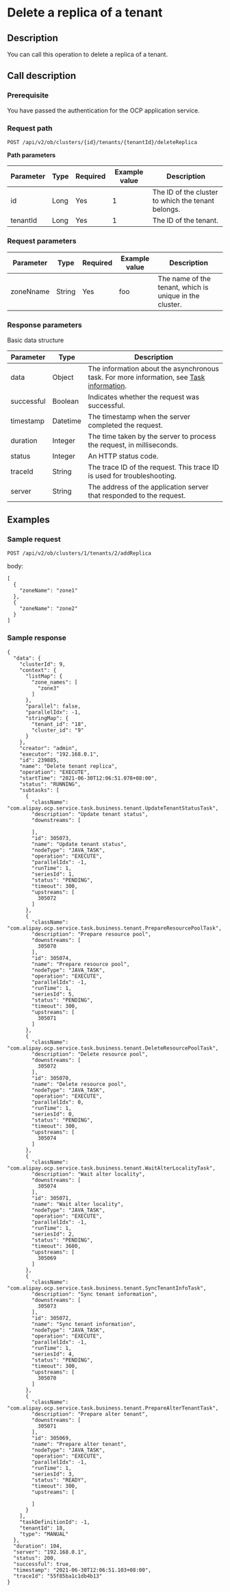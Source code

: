 Delete a replica of a tenant 
=================================================



Description 
--------------------------------

You can call this operation to delete a replica of a tenant.

Call description 
-------------------------------------

### Prerequisite 

You have passed the authentication for the OCP application service.

### Request path 

`POST /api/v2/ob/clusters/{id}/tenants/{tenantId}/deleteReplica`

**Path parameters** 


| Parameter | Type | Required | Example value |                    Description                     |
|-----------|------|----------|---------------|----------------------------------------------------|
| id        | Long | Yes      | 1             | The ID of the cluster to which the tenant belongs. |
| tenantId  | Long | Yes      | 1             | The ID of the tenant.                              |



### Request parameters 



| Parameter |  Type  | Required | Example value |                       Description                       |
|-----------|--------|----------|---------------|---------------------------------------------------------|
| zoneNname | String | Yes      | foo           | The name of the tenant, which is unique in the cluster. |



### Response parameters 

Basic data structure


| Parameter  |   Type   |                                                               Description                                                               |
|------------|----------|-----------------------------------------------------------------------------------------------------------------------------------------|
| data       | Object   | The information about the asynchronous task. For more information, see [Task information](/en-US/5.api-reference/15.api-appendix/1.task-information.md). |
| successful | Boolean  | Indicates whether the request was successful.                                                                                           |
| timestamp  | Datetime | The timestamp when the server completed the request.                                                                                    |
| duration   | Integer  | The time taken by the server to process the request, in milliseconds.                                                                   |
| status     | Integer  | An HTTP status code.                                                                                                                    |
| traceId    | String   | The trace ID of the request. This trace ID is used for troubleshooting.                                                                 |
| server     | String   | The address of the application server that responded to the request.                                                                    |



Examples 
-----------------------------

### Sample request 

`POST /api/v2/ob/clusters/1/tenants/2/addReplica`

body:

```unknow
[
  {
    "zoneName": "zone1"
  },
  {
    "zoneName": "zone2"
  }
]
```



### Sample response 

```unknow
{
  "data": {
    "clusterId": 9,
    "context": {
      "listMap": {
        "zone_names": [
          "zone3"
        ]
      },
      "parallel": false,
      "parallelIdx": -1,
      "stringMap": {
        "tenant_id": "18",
        "cluster_id": "9"
      }
    },
    "creator": "admin",
    "executor": "192.168.0.1",
    "id": 239885,
    "name": "Delete tenant replica",
    "operation": "EXECUTE",
    "startTime": "2021-06-30T12:06:51.078+08:00",
    "status": "RUNNING",
    "subtasks": [
      {
        "className": "com.alipay.ocp.service.task.business.tenant.UpdateTenantStatusTask",
        "description": "Update tenant status",
        "downstreams": [
          
        ],
        "id": 305073,
        "name": "Update tenant status",
        "nodeType": "JAVA_TASK",
        "operation": "EXECUTE",
        "parallelIdx": -1,
        "runTime": 1,
        "seriesId": 1,
        "status": "PENDING",
        "timeout": 300,
        "upstreams": [
          305072
        ]
      },
      {
        "className": "com.alipay.ocp.service.task.business.tenant.PrepareResourcePoolTask",
        "description": "Prepare resource pool",
        "downstreams": [
          305070
        ],
        "id": 305074,
        "name": "Prepare resource pool",
        "nodeType": "JAVA_TASK",
        "operation": "EXECUTE",
        "parallelIdx": -1,
        "runTime": 1,
        "seriesId": 5,
        "status": "PENDING",
        "timeout": 300,
        "upstreams": [
          305071
        ]
      },
      {
        "className": "com.alipay.ocp.service.task.business.tenant.DeleteResourcePoolTask",
        "description": "Delete resource pool",
        "downstreams": [
          305072
        ],
        "id": 305070,
        "name": "Delete resource pool",
        "nodeType": "JAVA_TASK",
        "operation": "EXECUTE",
        "parallelIdx": 0,
        "runTime": 1,
        "seriesId": 0,
        "status": "PENDING",
        "timeout": 300,
        "upstreams": [
          305074
        ]
      },
      {
        "className": "com.alipay.ocp.service.task.business.tenant.WaitAlterLocalityTask",
        "description": "Wait alter locality",
        "downstreams": [
          305074
        ],
        "id": 305071,
        "name": "Wait alter locality",
        "nodeType": "JAVA_TASK",
        "operation": "EXECUTE",
        "parallelIdx": -1,
        "runTime": 1,
        "seriesId": 2,
        "status": "PENDING",
        "timeout": 3600,
        "upstreams": [
          305069
        ]
      },
      {
        "className": "com.alipay.ocp.service.task.business.tenant.SyncTenantInfoTask",
        "description": "Sync tenant information",
        "downstreams": [
          305073
        ],
        "id": 305072,
        "name": "Sync tenant information",
        "nodeType": "JAVA_TASK",
        "operation": "EXECUTE",
        "parallelIdx": -1,
        "runTime": 1,
        "seriesId": 4,
        "status": "PENDING",
        "timeout": 300,
        "upstreams": [
          305070
        ]
      },
      {
        "className": "com.alipay.ocp.service.task.business.tenant.PrepareAlterTenantTask",
        "description": "Prepare alter tenant",
        "downstreams": [
          305071
        ],
        "id": 305069,
        "name": "Prepare alter tenant",
        "nodeType": "JAVA_TASK",
        "operation": "EXECUTE",
        "parallelIdx": -1,
        "runTime": 1,
        "seriesId": 3,
        "status": "READY",
        "timeout": 300,
        "upstreams": [
          
        ]
      }
    ],
    "taskDefinitionId": -1,
    "tenantId": 18,
    "type": "MANUAL"
  },
  "duration": 104,
  "server": "192.168.0.1",
  "status": 200,
  "successful": true,
  "timestamp": "2021-06-30T12:06:51.103+08:00",
  "traceId": "55f85ba1c1db4b13"
}
```


